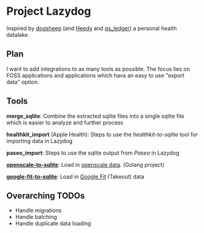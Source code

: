 # Project Lazydog

Inspired by [dogsheep][1] (and [Heedy][2] and [qs_ledger][3]) a personal health datalake.

## Plan

I want to add integrations to as many tools as possible.
The focus lies on FOSS applications and applications which hava an easy to use "export data" option.

## Tools

**merge_sqlite**: Combine the extracted sqlite files into a single sqlite file which is easier to analyze and further process

**healthkit_import** (Apple Health): Steps to use the *healthkit-to-sqlite* tool for importing data in Lazydog

**paseo_import**: Steps to use the sqlite output from *Paseo* in Lazydog

**[openscale-to-sqlite][4]**: Load in [openscale data][5]. (Golang project)

**[google-fit-to-sqlite][6]**: Load in [Google Fit][7] (Takeout) data

## Overarching TODOs
* Handle migrations
* Handle batching
* Handle duplicate data loading



[1]: https://dogsheep.github.io/
[2]: https://heedy.org/
[3]: https://github.com/markwk/qs_ledger
[4]: https://fossil.hillman.dev/openscale-to-sqlite
[5]: https://github.com/oliexdev/openScale
[6]: https://fossil.hillman.dev/google-fit-to-sqlite
[7]: https://www.google.com/fit/